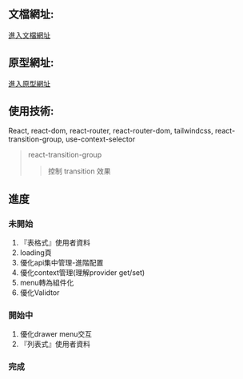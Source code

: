 ## 文檔網址: 
[進入文檔網址](https://hackmd.io/KLfkOiHeQSKbyAsXW783qQ?view)

## 原型網址:
[進入原型網址](https://www.figma.com/proto/pkCVS02nlmputhnsyDmk1Y/l8-upgrade?node-id=709%3A29&scaling=contain&page-id=709%3A12&starting-point-node-id=709%3A29&show-proto-sidebar=1)

## 使用技術:
React, react-dom, react-router, react-router-dom, tailwindcss, react-transition-group, use-context-selector

> react-transition-group
>> 控制 transition 效果

## 進度

### 未開始

1. 『表格式』使用者資料
2. loading頁
3. 優化api集中管理-進階配置 
4. 優化context管理(理解provider get/set)
5. menu轉為組件化
6. 優化Validtor

### 開始中

1. 優化drawer menu交互
2. 『列表式』使用者資料

### 完成




